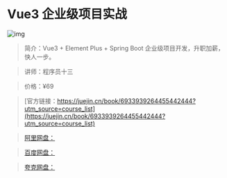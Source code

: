 # Vue3 企业级项目实战

![img](../../assets/57ffe491333a416e80106ec720c1f0ff~tplv-k3u1fbpfcp-no-mark:280:280:200:280.png)

> 简介：Vue3 + Element Plus + Spring Boot 企业级项目开发，升职加薪，快人一步。

> 讲师：程序员十三

> 价格：¥69

> [官方链接：https://juejin.cn/book/6933939264455442444?utm_source=course_list](https://juejin.cn/book/6933939264455442444?utm_source=course_list)

> [阿里网盘：]()

> [百度网盘：]()

> [夸克网盘：]()
